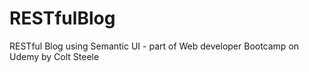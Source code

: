 # RESTfulBlog
RESTful Blog using Semantic UI -  part of Web developer Bootcamp on Udemy by Colt Steele
